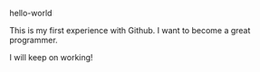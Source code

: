 hello-world

This is my first experience with Github.
I want to become a great programmer.

I will keep on working!

